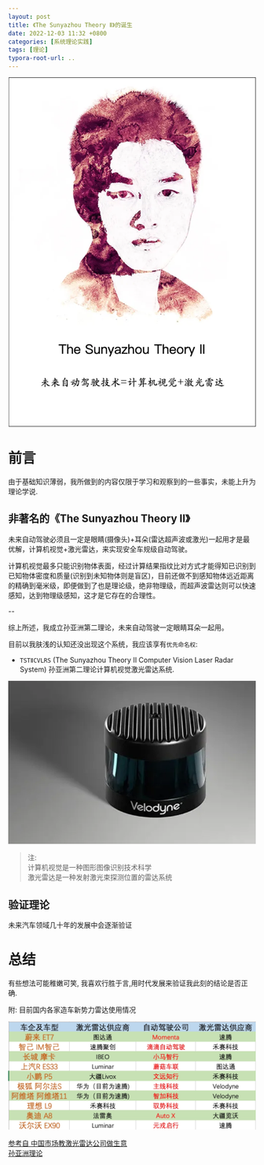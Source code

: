 ```yaml
---
layout: post
title: 《The Sunyazhou Theory Ⅱ》的诞生
date: 2022-12-03 11:32 +0800
categories: [系统理论实践]
tags: [理论]
typora-root-url: ..
---
```


![](/assets/images/20221203TheSunyazhouTheoryII/thesunyazhoutheoryii.webp)

# 前言

由于基础知识薄弱，我所做到的内容仅限于学习和观察到的一些事实，未能上升为理论学说.

## 非著名的《The Sunyazhou Theory II》

未来自动驾驶必须且一定是眼睛(摄像头)+耳朵(雷达超声波或激光)一起用才是最优解，计算机视觉+激光雷达，来实现安全车规级自动驾驶。  

计算机视觉最多只能识别物体表面，经过计算结果指纹比对方式才能得知已识别到已知物体密度和质量(识别到未知物体则是盲区)，目前还做不到感知物体远近距离的精确到毫米级，即便做到了也是理论级，绝非物理级，而超声波雷达则可以快速感知，达到物理级感知，这才是它存在的合理性。

--

综上所述，我成立孙亚洲第二理论，未来自动驾驶一定眼睛耳朵一起用。

目前以我肤浅的认知还没出现这个系统，我应该享有`优先命名权`:  

* `TSTⅡCVLRS` (The Sunyazhou Theory Ⅱ Computer Vision Laser Radar System) 孙亚洲第二理论计算机视觉激光雷达系统.

![](/assets/images/20221203TheSunyazhouTheoryII/laserladar1.webp)


> 注:  
> 计算机视觉是一种图形图像识别技术科学  
> 激光雷达是一种发射激光束探测位置的雷达系统


## 验证理论

未来汽车领域几十年的发展中会逐渐验证

# 总结

有些想法可能稚嫩可笑, 我喜欢行胜于言,用时代发展来验证我此刻的结论是否正确.

附: 目前国内各家造车新势力雷达使用情况


![](/assets/images/20221203TheSunyazhouTheoryII/laserladar2.webp)


[参考自 中国市场教激光雷达公司做生意](https://www.ithome.com/0/658/343.htm)  
[孙亚洲理论](https://www.sunyazhou.com/2020/02/SunyazhouTheory/)


